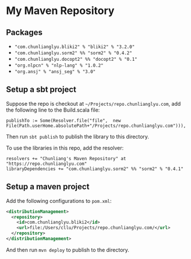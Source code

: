 # My Maven Repository

## Packages

- `"com.chunlianglyu.bliki2" % "bliki2" % "3.2.0"`
- `"com.chunlianglyu.sorm2" %% "sorm2" % "0.4.2"`
- `"com.chunlianglyu.docopt2" %% "docopt2" % "0.1"`
- `"org.nlpcn" % "nlp-lang" % "1.0.2"`
- `"org.ansj" % "ansj_seg" % "3.0"`

## Setup a sbt project

Suppose the repo is checkout at `~/Projects/repo.chunlianglyu.com`, add the following line to the Build.scala file:

    publishTo := Some(Resolver.file("file",  new File(Path.userHome.absolutePath+"/Projects/repo.chunlianglyu.com"))),

Then run `sbt publish` to publish the library to this directory.

To use the libraries in this repo, add the resolver:

    resolvers += "Chunliang's Maven Repository" at "https://repo.chunlianglyu.com"
    libraryDependencies += "com.chunlianglyu.sorm2" %% "sorm2" % "0.4.1"

## Setup a maven project

Add the following configurations to `pom.xml`:

```xml
<distributionManagement>
  <repository>
    <id>com.chunlianglyu.bliki2</id>
    <url>file:/Users/cllu/Projects/repo.chunlianglyu.com/</url>
  </repository>
</distributionManagement>
```

And then run `mvn deploy` to publish to the directory.
